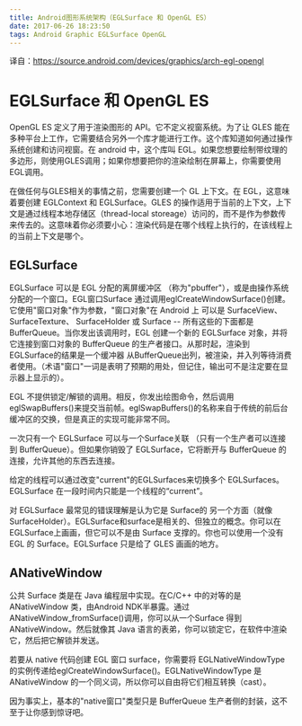 ```yaml
---
title: Android图形系统架构（EGLSurface 和 OpenGL ES）
date: 2017-06-26 18:23:50
tags: Android Graphic EGLSurface OpenGL
---
```


译自：https://source.android.com/devices/graphics/arch-egl-opengl
 
<!-- toc -->

# EGLSurface 和 OpenGL ES
OpenGL ES 定义了用于渲染图形的 API。它不定义视窗系统。为了让 GLES 能在多种平台上工作，它需要结合另外一个库才能进行工作。这个库知道如何通过操作系统创建和访问视窗。在 android 中，这个库叫 EGL。如果您想要绘制带纹理的多边形，则使用GLES调用；如果你想要把你的渲染绘制在屏幕上，你需要使用 EGL调用。

在做任何与GLES相关的事情之前，您需要创建一个 GL 上下文。在 EGL，这意味着要创建 EGLContext 和 EGLSurface。GLES 的操作适用于当前的上下文，上下文是通过线程本地存储区（thread-local storeage）访问的，而不是作为参数传来传去的。这意味着你必须要小心：渲染代码是在哪个线程上执行的，在该线程上的当前上下文是哪个。

## EGLSurface

EGLSurface 可以是 EGL 分配的离屏缓冲区 （称为"pbuffer"），或是由操作系统分配的一个窗口。EGL窗口Surface 通过调用eglCreateWindowSurface()创建。它使用"窗口对象"作为参数，"窗口对象"在 Android 上 可以是 SurfaceView、 SurfaceTexture、 SurfaceHolder 或 Surface -- 所有这些的下面都是 BufferQueue。当你发出该调用时，EGL 创建一个新的 EGLSurface 对象，并将它连接到窗口对象的 BufferQueue 的生产者接口。从那时起，渲染到 EGLSurface的结果是一个缓冲器 从BufferQueue出列，被渲染，并入列等待消费者使用。（术语"窗口"一词是表明了预期的用处，但记住，输出可不是注定要在显示器上显示的）。

EGL 不提供锁定/解锁的调用。相反，你发出绘图命令，然后调用eglSwapBuffers()来提交当前帧。eglSwapBuffers()的名称来自于传统的前后台缓冲区的交换，但是真正的实现可能非常不同。

一次只有一个 EGLSurface 可以与一个Surface关联 （只有一个生产者可以连接到 BufferQueue）。但如果你销毁了 EGLSurface，它将断开与 BufferQueue 的连接，允许其他的东西去连接。

给定的线程可以通过改变"current"的EGLSurfaces来切换多个 EGLSurfaces。EGLSurface 在一段时间内只能是一个线程的“current”。

对 EGLSurface 最常见的错误理解是认为它是 Surface的 另一个方面（就像 SurfaceHolder）。EGLSurface和surface是相关的、但独立的概念。你可以在EGLSurface上画画，但它可以不是由 Surface 支撑的。你也可以使用一个没有 EGL 的 Surface。EGLSurface 只是给了 GLES 画画的地方。

## ANativeWindow

公共 Surface 类是在 Java 编程层中实现。在C/C++ 中的对等的是 ANativeWindow 类，由Android NDK半暴露。通过 ANativeWindow_fromSurface()调用，你可以从一个Surface 得到 ANativeWindow。然后就像其 Java 语言的表弟，你可以锁定它，在软件中渲染它，然后把它解锁并发送。

若要从 native 代码创建 EGL 窗口 surface，你需要将 EGLNativeWindowType 的实例传递给eglCreateWindowSurface()。EGLNativeWindowType 是 ANativeWindow 的一个同义词，所以你可以自由将它们相互转换（cast）。

因为事实上，基本的"native窗口"类型只是 BufferQueue 生产者侧的封装，这不至于让你感到惊讶吧。

